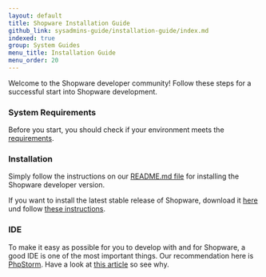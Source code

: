 ```yaml
---
layout: default
title: Shopware Installation Guide
github_link: sysadmins-guide/installation-guide/index.md
indexed: true
group: System Guides
menu_title: Installation Guide
menu_order: 20
---
```


Welcome to the Shopware developer community! Follow these steps for a successful start into Shopware development.

### System Requirements
Before you start, you should check if your environment meets the <a href="{{ site.url }}/sysadmins-guide/system-requirements/">requirements</a>. 

### Installation
Simply follow the instructions on our <a href="https://github.com/shopware/shopware/blob/5.3/README.md#installation-via-git" target="_blank">README.md file</a> for installing the Shopware developer version.

If you want to install the latest stable release of Shopware, download it <a href="http://en.community.shopware.com/Downloads_cat_725.html" target="_blank">here</a> und follow <a href="http://en.community.shopware.com/Shopware-5-Installer_detail_1351_729.html" target="_blank">these instructions</a>.

### IDE
To make it easy as possible for you to develop with and for Shopware, a good IDE is one of the most important things.
Our recommendation here is <a href="https://www.jetbrains.com/phpstorm/" target="_blank">PhpStorm</a>.
Have a look at <a href="{{ site.url }}/developers-guide/phpstorm/">this article</a> so see why.

